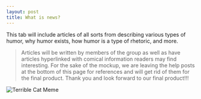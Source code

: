 ```yaml
---
layout: post
title: What is news?
---
```


This tab will include articles of all sorts from describing various types of humor, why humor exists, how humor is a type of rhetoric, and more. 

  > Articles will be written by members of the group as well as have articles hyperlinked with comical information readers may find interesting. For the sake of the mockup, we are leaving the help posts at the bottom of this page for references and will get rid of them for the final product. Thank you and look forward to our final product!!!
  
![Terrible Cat Meme](https://actamu.github.io/laughing-aggies/public/images/Terrible_Cat_Meme.jpg)
